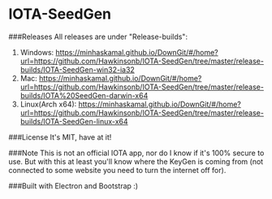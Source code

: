 # IOTA-SeedGen

###Releases
All releases are under "Release-builds":
1. Windows: https://minhaskamal.github.io/DownGit/#/home?url=https://github.com/Hawkinsonb/IOTA-SeedGen/tree/master/release-builds/IOTA-SeedGen-win32-ia32
2. Mac: https://minhaskamal.github.io/DownGit/#/home?url=https://github.com/Hawkinsonb/IOTA-SeedGen/tree/master/release-builds/IOTA%20SeedGen-darwin-x64
3. Linux(Arch x64): https://minhaskamal.github.io/DownGit/#/home?url=https://github.com/Hawkinsonb/IOTA-SeedGen/tree/master/release-builds/IOTA-SeedGen-linux-x64

###License
It's MIT, have at it!

###Note
This is not an official IOTA app, nor do I know if it's 100% secure to use. But with this at least you'll know where the KeyGen is coming from (not connected to some website you need to turn the internet off for).

###Built with 
Electron and Bootstrap :)  